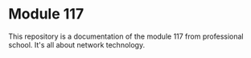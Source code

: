 # Module 117

This repository is a documentation of the module 117 from professional school. It's all about network technology.
